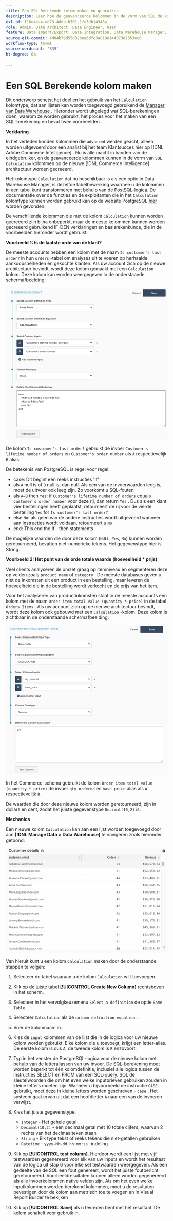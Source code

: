 ```yaml
---
title: Een SQL Berekende kolom maken en gebruiken
description: Leer hoe de geavanceerde kolommen in de vorm van SQL de kolommen van de Berekening op de nieuwe architectuur van Adobe Commerce Intelligence kunnen worden gecreeerd.
exl-id: f16e4ee4-ed73-4ddb-b701-1fe3db14346a
role: Admin, Data Architect, Data Engineer, User
feature: Data Import/Export, Data Integration, Data Warehouse Manager, SQL Report Builder, Commerce Tables
source-git-commit: 4d04b79d55d02bee6dfc3a810e144073e7353ec0
workflow-type: tm+mt
source-wordcount: '839'
ht-degree: 0%

---
```


# Een SQL Berekende kolom maken

Dit onderwerp schetst het doel en het gebruik van het `Calculation` kolomtype, dat aan lijsten kan worden toegevoegd gebruikend de [ Manager van Data Warehouse ](../data-warehouse-mgr/tour-dwm.md). Hieronder wordt uitgelegd wat SQL-berekeningen doen, waarom ze worden gebruikt, het proces voor het maken van een SQL-berekening en bevat twee voorbeelden.

**Verklaring**

In het verleden konden kolommen die `advanced` werden geacht, alleen worden uitgevoerd door een analist bij het team Klantsucces hier op [!DNL Adobe Commerce Intelligence] . Nu is alle macht in handen van de eindgebruiker, en de geavanceerde kolommen kunnen in de vorm van `SQL Calculation` kolommen op de nieuwe [!DNL Commerce Intelligence] architectuur worden gecreeerd.

Het kolomtype `Calculation` dat nu beschikbaar is als een optie in Data Warehouse Manager, is dezelfde tabelbewerking waarmee u de kolommen in een tabel kunt transformeren met behulp van de PostSQL-logica. De documentatie over de functies en de exploitanten die in het `Calculation` kolomtype kunnen worden gebruikt kan op de website PostgreSQL [ hier ](https://www.postgresql.org/docs/9.6/functions.html) worden gevonden.

De verschillende kolommen die met de kolom `Calculation` kunnen worden gecreeerd zijn bijna onbeperkt, maar de meeste kolommen kunnen worden gecreeerd gebruikend IF-DEN verklaringen en basisrekenkunde, die in de voorbeelden hieronder wordt gebruikt.

**Voorbeeld 1: Is de laatste orde van de klant?**

De meeste accounts hebben een kolom met de naam `Is customer's last order?` in hun `orders` -tabel om analyses uit te voeren op herhaalde aankoopsnelheden en gekochte klanten. Als uw account zich op de nieuwe architectuur bevindt, wordt deze kolom gemaakt met een `Calculation` -kolom. Deze kolom kan worden weergegeven in de onderstaande schermafbeelding:

![ SQL berekende kolomdefinitie voor het identificeren van de laatste orde van de klant ](../../assets/Is_customer_s_last_order.png)

De kolom `Is customer's last order?` gebruikt de invoer `Customer's lifetime number of orders` en `Customer's order number` als `A` respectievelijk `B` alias.

De betekenis van PostgreSQL is regel voor regel:

* case: Dit begint een reeks instructies &#39;If&#39;
* als `A` null is of `B` null is, dan null. Als een van de invoerwaarden leeg is, moet de uitvoer ook leeg zijn. Zo voorkomt u SQL-fouten
* als `A=B` then `Yes`: if `Customer's lifetime number of orders` equals `Customer's order number` voor deze rij, dan return `Yes` . Dus als een klant vier bestellingen heeft geplaatst, retourneert de rij voor de vierde bestelling `Yes` for `Is customer's last order?`
* else `No`: als geen van de andere instructies wordt uitgevoerd wanneer aan instructies wordt voldaan, retourneert u `No`
* end: This end the If - then statements

De mogelijke waarden die door deze kolom (`NULL`, `Yes`, `No`) kunnen worden geretourneerd, bevatten niet-numerieke tekens. Het gegevenstype hier is String.

**Voorbeeld 2: Het punt van de orde totale waarde (hoeveelheid * prijs)**

Veel clients analyseren de omzet graag op itemniveau en segmenteren deze op velden zoals `product name` of `category` . De meeste databases geven u niet de inkomsten uit een product in een bestelling, maar leveren de hoeveelheid die in de bestelling wordt verkocht en de prijs van het item.

Voor het analyseren van productinkomsten staat in de meeste accounts een kolom met de naam `Order item total value (quantity * price)` in de tabel `Orders Items` . Als uw account zich op de nieuwe architectuur bevindt, wordt deze kolom ook gebouwd met een `Calculation` -kolom. Deze kolom is zichtbaar in de onderstaande schermafbeelding:

![ SQL berekende kolomdefinitie voor de totale waarde van het orde punt ](../../assets/Order_item_total_value.png)

In het Commerce-schema gebruikt de kolom `Order item total value (quantity * price)` de invoer `qty ordered` en `base price` alias als `A` respectievelijk `B` .

De waarden die door deze nieuwe kolom worden geretourneerd, zijn in dollars en cent, zodat het juiste gegevenstype `Decimal(10,2)` is.

**Mechanics**

Een nieuwe kolom `Calculation` kan aan een lijst worden toegevoegd door aan **[!DNL Manage Data > Data Warehouse]** te navigeren zoals hieronder getoond:

![ mening die van de Lijst berekende kolomresultaten tonen ](../../assets/blobid2.png)

Van hieruit kunt u een kolom `Calculation` maken door de onderstaande stappen te volgen:

1. Selecteer de tabel waaraan u de kolom `Calculation` wilt toevoegen.
1. Klik op de juiste tabel **[!UICONTROL Create New Column]** rechtsboven in het scherm.
1. Selecteer in het vervolgkeuzemenu `Select a definition` de optie `Same Table` .
1. Selecteer `Calculation` als de `column definition equation` .
1. Voer de kolomnaam in.
1. Kies de `input` kolommen van de lijst die in de logica voor uw nieuwe kolom worden gebruikt. Elke kolom die u toevoegt, krijgt een letter-alias. De eerste kolom is dus `A`, de tweede kolom is `B` enzovoort.
1. Typ in het venster de PostgreSQL-logica voor de nieuwe kolom met behulp van de letteraliassen van uw invoer. De SQL-berekening moet worden beperkt tot één kolomdefinitie, inclusief alle logica tussen de instructies SELECT en FROM van een SQL-query. SQL de sleutelwoorden die om het even welke inputbrieven gebruiken zouden in kleine letters moeten zijn. Wanneer u bijvoorbeeld de instructie `CASE` gebruikt, moet deze in kleine letters worden geschreven - `case` . Het systeem gaat ervan uit dat een hoofdletter `A` naar een van de invoeren verwijst.
1. Kies het juiste gegevenstype.
   * `Integer` - Het gehele getal
   * `Decimal(10,2)` - een decimaal getal met 10 totale cijfers, waarvan 2 rechts van het decimaalteken staan
   * `String` - Elk type tekst of reeks tekens die niet-getallen gebruiken
   * `Datetime` - `yyyy-MM-dd hh:mm:ss` -indeling

1. Klik op **[!UICONTROL test column]**. Hierdoor wordt een lijst met vijf testwaarden gegenereerd voor elk van uw inputs en wordt het resultaat van de logica uit stap 6 voor elke set testwaarden weergegeven. Als een gedeelte van de SQL een fout genereert, wordt het juiste foutbericht geretourneerd. Voorbeeldresultaten kunnen alleen worden gegenereerd als alle invoerkolommen native velden zijn. Als om het even welke inputkolommen worden berekend kolommen, moet u de resultaten bevestigen door de kolom aan metrisch toe te voegen en in Visual Report Builder te bekijken

1. Klik op **[!UICONTROL Save]** als u tevreden bent met het resultaat. De kolom schakelt voor gebruik in.
